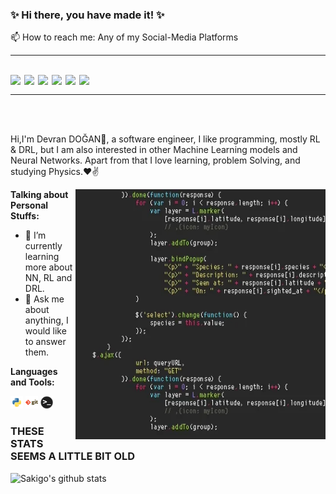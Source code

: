 ###  ✨ Hi there, you have made it! ✨

📫 How to reach me: Any of my Social-Media Platforms

------
<br/>

<a href="https://devran1.github.io/MyPortfolio/">
<img align="left" width="22px" src="https://cdn.jsdelivr.net/npm/simple-icons@v3/icons/github.svg" />
</a>

<a href="https://www.x.com/@zeroblurryvoxel">
<img align="left" width="22px" src="https://encrypted-tbn0.gstatic.com/favicon-tbn?q=tbn:ANd9GcS6wBfu8pOyHJtJ2WklNquY5xfT8yZKpzvpknHx5PpJw7gIDcnICP3AjNC858v-OjGgJWdKalgsw57EKxjvMofEd6cUg7XoXQ184oPFWRWbsQ"/>
</a>

<a href="https://www.linkedin.com/in/devran-d">
<img align="left" width="22px" src="https://cdn.jsdelivr.net/npm/simple-icons@v3/icons/linkedin.svg" />
</a>
<!--
<a href="https://medium.com/@saketprag322">
<img align="left" width="22px" src="https://cdn.jsdelivr.net/npm/simple-icons@v3/icons/medium.svg" />
</a>
-->
<a href="https://www.instagram.com/0blurryvoxel/">
<img align="left" width="22px" src="https://cdn.jsdelivr.net/npm/simple-icons@v3/icons/instagram.svg" />
</a>
<a href="https://www.youtube.com/@ZeroBlurryVoxel">
<img align="left" width="22px" src="https://cdn.jsdelivr.net/npm/simple-icons@v3/icons/youtube.svg" />
</a>


<a href="https://www.tiktok.com/@zeroblurryvoxel">
<img align="left" width="22px" src="https://cdn.jsdelivr.net/npm/simple-icons@v3/icons/tiktok.svg" />
</a>

<br />

------

<br />





<br />

Hi,I'm Devran DOĞAN🙌, a software engineer, I like programming, mostly RL & DRL, but I am also interested in other Machine Learning models and Neural Networks. Apart from that I love learning, problem Solving, and studying Physics.❤✌


<!-- <img align="right" width="200" height="200" src="https://media.giphy.com/media/USV0ym3bVWQJJmNu3N/giphy.gif" /> -->
<!-- <img align="right"  src="coffee.webp" /> -->

<!-- <img align="right" width="200" height="50"  src="keep_coding.webp" /> -->

<img align="right" width="400" height="400" src="code.webp" />




**Talking about Personal Stuffs:**

- 🌱 I’m currently learning more about NN, RL and DRL.
- 💬 Ask me about anything, I would like to answer them.

<!--
- ⚡ Check out my recent [Blogs](https://medium.com/@)
- 📝[Portfolio](https://devran1.github.io/MyPortfolio/)
- ✨ I can draw too.[ArtGallery](https://www.instagram.com/@/) -->


<!--
**Community**
- Google Developer Group 
- HackClub 
- Tensorflow Community
- Coding Ninja
-->

**Languages and Tools:**
<!-- <img align="right" width="250" height="200" src="neo.webp" /> -->


<code><img height="20" src="https://raw.githubusercontent.com/github/explore/80688e429a7d4ef2fca1e82350fe8e3517d3494d/topics/python/python.png"></code>
<code><img height="20" src="https://raw.githubusercontent.com/github/explore/80688e429a7d4ef2fca1e82350fe8e3517d3494d/topics/git/git.png"></code>
<code><img height="20" src="https://raw.githubusercontent.com/github/explore/80688e429a7d4ef2fca1e82350fe8e3517d3494d/topics/terminal/terminal.png"></code>
<!-- <code><img height="20" src="https://raw.githubusercontent.com/github/explore/80688e429a7d4ef2fca1e82350fe8e3517d3494d/topics/cpp/cpp.png"></code> -->
<!-- <code><img height="20" src="https://raw.githubusercontent.com/github/explore/80688e429a7d4ef2fca1e82350fe8e3517d3494d/topics/mysql/mysql.png"></code> -->



### THESE STATS SEEMS A LITTLE BIT OLD
![Sakigo's github stats](https://github-readme-stats.vercel.app/api?username=devran1&show_icons=true&hide_border=true)


